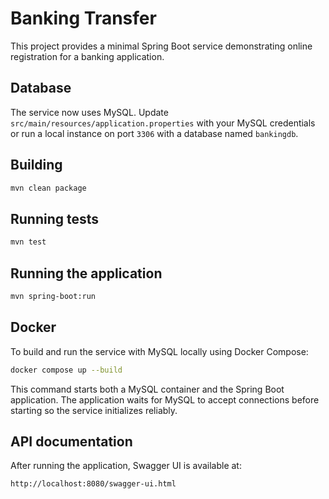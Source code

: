 # Banking Transfer

This project provides a minimal Spring Boot service demonstrating online registration for a banking application.

## Database

The service now uses MySQL. Update `src/main/resources/application.properties` with your MySQL credentials or run a local instance on port `3306` with a database named `bankingdb`.

## Building

```bash
mvn clean package
```

## Running tests

```bash
mvn test
```

## Running the application

```bash
mvn spring-boot:run
```

## Docker

To build and run the service with MySQL locally using Docker Compose:

```bash
docker compose up --build
```

This command starts both a MySQL container and the Spring Boot application. The
application waits for MySQL to accept connections before starting so the
service initializes reliably.

## API documentation

After running the application, Swagger UI is available at:

```
http://localhost:8080/swagger-ui.html
```
